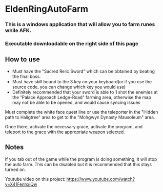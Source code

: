 # EldenRingAutoFarm
### This is a windows application that will allow you to farm runes while AFK.
### Executable downloadable on the right side of this page

## How to use
* Must have the "Sacred Relic Sword" which can be obtained by beating the final boss.
* Must have skill bound to the 3 key on your keyboard(or if you use the source code, you can change which key you would use)
* Definitely recommended that your sword is able to 1 shot the enemies at the "Palace Approach Ledge-Road" farming area, otherwise the map may not be able to be opened, and would cause syncing issues

Must complete the white face quest line or use the teleporter in the "Hidden path to Haligtree" area to get to the "Mohgwyn Dynasty Mausoleum" area.

Once there, activate the necessary grace, activate the program, and teleport to the grace with the appropriate weapon selected.

## Notes
If you tab out of the game while the program is doing something, it will stop the auto farm.  This can be disabled but it is recommended that this stays turned on.


Youtube video on this project: https://www.youtube.com/watch?v=X41FenhxjQw
